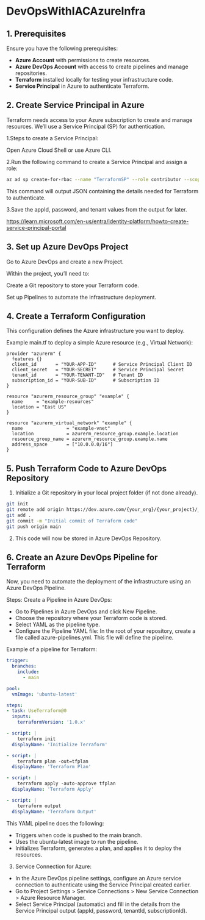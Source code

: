 # DevOpsWithIACAzureInfra

## 1. Prerequisites
Ensure you have the following prerequisites:

- **Azure Account** with permissions to create resources.
- **Azure DevOps Account** with access to create pipelines and manage repositories.
- **Terraform** installed locally for testing your infrastructure code.
- **Service Principal** in Azure to authenticate Terraform.

## 2. Create Service Principal in Azure
Terraform needs access to your Azure subscription to create and manage resources. We’ll use a Service Principal (SP) for authentication.

1.Steps to create a Service Principal:

Open Azure Cloud Shell or use Azure CLI.

2.Run the following command to create a Service Principal and assign a role:
```Bash
az ad sp create-for-rbac --name "TerraformSP" --role contributor --scopes /subscriptions/{subscription_id}
```
This command will output JSON containing the details needed for Terraform to authenticate.

3.Save the appId, password, and tenant values from the output for later.

https://learn.microsoft.com/en-us/entra/identity-platform/howto-create-service-principal-portal

## 3. Set up Azure DevOps Project
 
 Go to Azure DevOps and create a new Project.

Within the project, you’ll need to:

Create a Git repository to store your Terraform code.

Set up Pipelines to automate the infrastructure deployment.

## 4. Create a Terraform Configuration
This configuration defines the Azure infrastructure you want to deploy.

Example main.tf to deploy a simple Azure resource (e.g., Virtual Network):

```hcl
provider "azurerm" {
  features {}
  client_id       = "YOUR-APP-ID"      # Service Principal Client ID
  client_secret   = "YOUR-SECRET"      # Service Principal Secret
  tenant_id       = "YOUR-TENANT-ID"   # Tenant ID
  subscription_id = "YOUR-SUB-ID"      # Subscription ID
}

resource "azurerm_resource_group" "example" {
  name     = "example-resources"
  location = "East US"
}

resource "azurerm_virtual_network" "example" {
  name                = "example-vnet"
  location            = azurerm_resource_group.example.location
  resource_group_name = azurerm_resource_group.example.name
  address_space       = ["10.0.0.0/16"]
}
```
## 5. Push Terraform Code to Azure DevOps Repository

1. Initialize a Git repository in your local project folder (if not done already).

```bash
git init
git remote add origin https://dev.azure.com/{your_org}/{your_project}/_git/{your_repo}
git add .
git commit -m "Initial commit of Terraform code"
git push origin main
```
2. This code will now be stored in Azure DevOps Repository.

## 6. Create an Azure DevOps Pipeline for Terraform
Now, you need to automate the deployment of the infrastructure using an Azure DevOps Pipeline.

Steps:
Create a Pipeline in Azure DevOps:

- Go to Pipelines in Azure DevOps and click New Pipeline.
- Choose the repository where your Terraform code is stored.
- Select YAML as the pipeline type.
- Configure the Pipeline YAML file: In the root of your repository, create a file called azure-pipelines.yml. This file will define the pipeline.

Example of a pipeline for Terraform:

```yaml
trigger:
  branches:
    include:
      - main

pool:
  vmImage: 'ubuntu-latest'

steps:
- task: UseTerraform@0
  inputs:
    terraformVersion: '1.0.x'

- script: |
    terraform init
  displayName: 'Initialize Terraform'

- script: |
    terraform plan -out=tfplan
  displayName: 'Terraform Plan'

- script: |
    terraform apply -auto-approve tfplan
  displayName: 'Terraform Apply'

- script: |
    terraform output
  displayName: 'Terraform Output'

```
This YAML pipeline does the following:

- Triggers when code is pushed to the main branch.
- Uses the ubuntu-latest image to run the pipeline.
- Initializes Terraform, generates a plan, and applies it to deploy the resources.
3. Service Connection for Azure:

- In the Azure DevOps pipeline settings, configure an Azure service connection to authenticate using the Service Principal created earlier.
- Go to Project Settings > Service Connections > New Service Connection > Azure Resource Manager.
- Select Service Principal (automatic) and fill in the details from the Service Principal output (appId, password, tenantId, subscriptionId).


